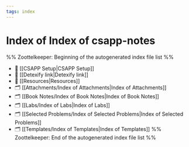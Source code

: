 ```yaml
---
tags: index
---
```


# Index of Index of csapp-notes

%% Zoottelkeeper: Beginning of the autogenerated index file list  %%
- 📄 [[CSAPP Setup|CSAPP Setup]]
- 📄 [[Detexify link|Detexify link]]
- 📄 [[Resources|Resources]]
- 🗂️ [[Attachments/Index of Attachments|Index of Attachments]]
- 🗂️ [[Book Notes/Index of Book Notes|Index of Book Notes]]
- 🗂️ [[Labs/Index of Labs|Index of Labs]]
- 🗂️ [[Selected Problems/Index of Selected Problems|Index of Selected Problems]]
- 🗂️ [[Templates/Index of Templates|Index of Templates]]
%% Zoottelkeeper: End of the autogenerated index file list  %%

